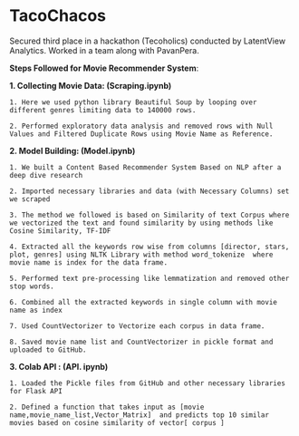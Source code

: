 # TacoChacos

Secured third place in a hackathon (Tecoholics) conducted by LatentView Analytics. Worked in a team along with PavanPera. 

**Steps Followed for Movie Recommender System**:

**1.	Collecting Movie Data: (Scraping.ipynb)**

   	1. Here we used python library Beautiful Soup by looping over different genres limiting data to 140000 rows.

	2. Performed exploratory data analysis and removed rows with Null Values and Filtered Duplicate Rows using Movie Name as Reference.

**2.	Model Building: (Model.ipynb)**

	1. We built a Content Based Recommender System Based on NLP after a deep dive research

	2. Imported necessary libraries and data (with Necessary Columns) set we scraped

	3. The method we followed is based on Similarity of text Corpus where we vectorized the text and found similarity by using methods like Cosine Similarity, TF-IDF

	4. Extracted all the keywords row wise from columns [director, stars, plot, genres] using NLTK Library with method word_tokenize  where movie name is index for the data frame.

	5. Performed text pre-processing like lemmatization and removed other stop words.
	
	6. Combined all the extracted keywords in single column with movie name as index

	7. Used CountVectorizer to Vectorize each corpus in data frame.

	8. Saved movie name list and CountVectorizer in pickle format and uploaded to GitHub.

**3.	Colab API : (API. ipynb)**

	1. Loaded the Pickle files from GitHub and other necessary libraries for Flask API

	2. Defined a function that takes input as [movie name,movie_name_list,Vector_Matrix]  and predicts top 10 similar movies based on cosine similarity of vector[ corpus ]

